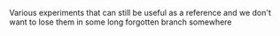 
Various experiments that can still be useful as a reference and
we don't want to lose them in some long forgotten branch somewhere
